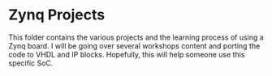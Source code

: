 # Zynq Projects

This folder contains the various projects and the learning process of using a Zynq board.
I will be going over several workshops content and porting the code to VHDL and IP blocks.
Hopefully, this will help someone use this specific SoC.